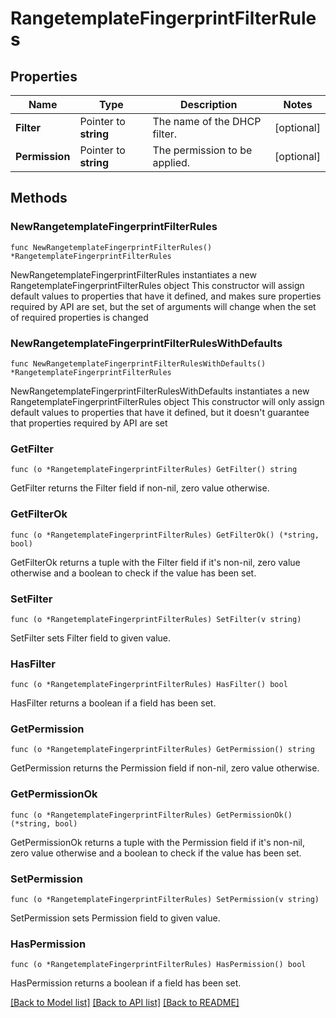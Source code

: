 # RangetemplateFingerprintFilterRules

## Properties

Name | Type | Description | Notes
------------ | ------------- | ------------- | -------------
**Filter** | Pointer to **string** | The name of the DHCP filter. | [optional] 
**Permission** | Pointer to **string** | The permission to be applied. | [optional] 

## Methods

### NewRangetemplateFingerprintFilterRules

`func NewRangetemplateFingerprintFilterRules() *RangetemplateFingerprintFilterRules`

NewRangetemplateFingerprintFilterRules instantiates a new RangetemplateFingerprintFilterRules object
This constructor will assign default values to properties that have it defined,
and makes sure properties required by API are set, but the set of arguments
will change when the set of required properties is changed

### NewRangetemplateFingerprintFilterRulesWithDefaults

`func NewRangetemplateFingerprintFilterRulesWithDefaults() *RangetemplateFingerprintFilterRules`

NewRangetemplateFingerprintFilterRulesWithDefaults instantiates a new RangetemplateFingerprintFilterRules object
This constructor will only assign default values to properties that have it defined,
but it doesn't guarantee that properties required by API are set

### GetFilter

`func (o *RangetemplateFingerprintFilterRules) GetFilter() string`

GetFilter returns the Filter field if non-nil, zero value otherwise.

### GetFilterOk

`func (o *RangetemplateFingerprintFilterRules) GetFilterOk() (*string, bool)`

GetFilterOk returns a tuple with the Filter field if it's non-nil, zero value otherwise
and a boolean to check if the value has been set.

### SetFilter

`func (o *RangetemplateFingerprintFilterRules) SetFilter(v string)`

SetFilter sets Filter field to given value.

### HasFilter

`func (o *RangetemplateFingerprintFilterRules) HasFilter() bool`

HasFilter returns a boolean if a field has been set.

### GetPermission

`func (o *RangetemplateFingerprintFilterRules) GetPermission() string`

GetPermission returns the Permission field if non-nil, zero value otherwise.

### GetPermissionOk

`func (o *RangetemplateFingerprintFilterRules) GetPermissionOk() (*string, bool)`

GetPermissionOk returns a tuple with the Permission field if it's non-nil, zero value otherwise
and a boolean to check if the value has been set.

### SetPermission

`func (o *RangetemplateFingerprintFilterRules) SetPermission(v string)`

SetPermission sets Permission field to given value.

### HasPermission

`func (o *RangetemplateFingerprintFilterRules) HasPermission() bool`

HasPermission returns a boolean if a field has been set.


[[Back to Model list]](../README.md#documentation-for-models) [[Back to API list]](../README.md#documentation-for-api-endpoints) [[Back to README]](../README.md)


